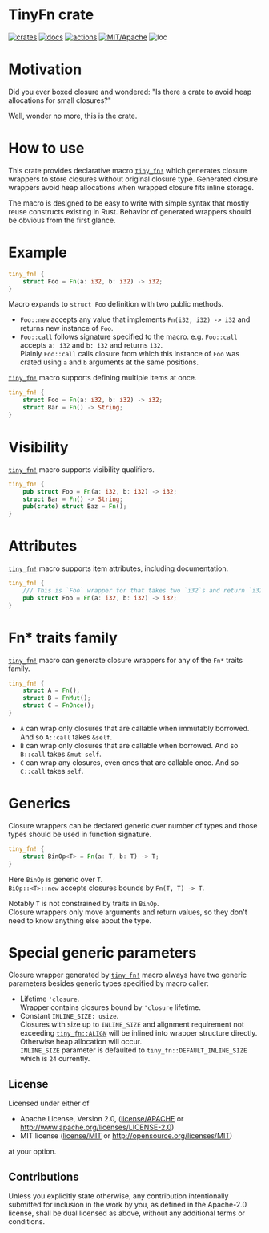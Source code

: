 # TinyFn crate

[![crates](https://img.shields.io/crates/v/tiny-fn.svg?style=for-the-badge&label=tiny-fn)](https://crates.io/crates/tiny-fn)
[![docs](https://img.shields.io/badge/docs.rs-tiny--fn-66c2a5?style=for-the-badge&labelColor=555555&logoColor=white)](https://docs.rs/tiny-fn)
[![actions](https://img.shields.io/github/workflow/status/zakarumych/tiny-fn/badge/master?style=for-the-badge)](https://github.com/zakarumych/tiny-fn/actions?query=workflow%3ARust)
[![MIT/Apache](https://img.shields.io/badge/license-MIT%2FApache-blue.svg?style=for-the-badge)](COPYING)
![loc](https://img.shields.io/tokei/lines/github/zakarumych/tiny-fn?style=for-the-badge)

# Motivation

Did you ever boxed closure and wondered:
"Is there a crate to avoid heap allocations for small closures?"

Well, wonder no more, this is the crate.

# How to use

This crate provides declarative macro [`tiny_fn!`] which generates closure wrappers
to store closures without original closure type.
Generated closure wrappers avoid heap allocations when wrapped closure fits inline storage.

The macro is designed to be easy to write with simple syntax that mostly reuse constructs existing in Rust.
Behavior of generated wrappers should be obvious from the first glance.

# Example

```rust
tiny_fn! {
    struct Foo = Fn(a: i32, b: i32) -> i32;
}
```

Macro expands to `struct Foo` definition with two public methods.

* `Foo::new` accepts any value that implements `Fn(i32, i32) -> i32` and returns new instance of `Foo`.
* `Foo::call` follows signature specified to the macro. e.g. `Foo::call` accepts `a: i32` and `b: i32` and returns `i32`.\
  Plainly `Foo::call` calls closure from which this instance of `Foo` was crated using `a` and `b` arguments at the same positions.

[`tiny_fn!`] macro supports defining multiple items at once.

```rust
tiny_fn! {
    struct Foo = Fn(a: i32, b: i32) -> i32;
    struct Bar = Fn() -> String;
}
```

# Visibility

[`tiny_fn!`] macro supports visibility qualifiers.


```rust
tiny_fn! {
    pub struct Foo = Fn(a: i32, b: i32) -> i32;
    struct Bar = Fn() -> String;
    pub(crate) struct Baz = Fn();
}
```

# Attributes

[`tiny_fn!`] macro supports item attributes, including documentation.

```rust
tiny_fn! {
    /// This is `Foo` wrapper for that takes two `i32`s and return `i32`.
    pub struct Foo = Fn(a: i32, b: i32) -> i32;
}
```

# Fn* traits family

[`tiny_fn!`] macro can generate closure wrappers for any of the `Fn*` traits family.

```rust
tiny_fn! {
    struct A = Fn();
    struct B = FnMut();
    struct C = FnOnce();
}
```

* `A` can wrap only closures that are callable when immutably borrowed. And so `A::call` takes `&self`.
* `B` can wrap only closures that are callable when borrowed. And so `B::call` takes `&mut self`.
* `C` can wrap any closures, even ones that are callable once. And so `C::call` takes `self`.

# Generics

Closure wrappers can be declared generic over number of types and those types should be used in function signature.

```rust
tiny_fn! {
    struct BinOp<T> = Fn(a: T, b: T) -> T;
}
```

Here `BinOp` is generic over `T`.\
`BiOp::<T>::new` accepts closures bounds by `Fn(T, T) -> T`.

Notably `T` is not constrained by traits in `BinOp`.\
Closure wrappers only move arguments and return values, so they don't need to know anything else about the type.

# Special generic parameters

Closure wrapper generated by [`tiny_fn!`] macro always have two generic parameters besides generic types specified by macro caller:
* Lifetime `'closure`.\
  Wrapper contains closures bound by `'closure` lifetime.
* Constant `INLINE_SIZE: usize`.\
  Closures with size up to `INLINE_SIZE` and alignment requirement not exceeding [`tiny_fn::ALIGN`] will be inlined into wrapper structure directly.\
  Otherwise heap allocation will occur.\
  `INLINE_SIZE` parameter is defaulted to `tiny_fn::DEFAULT_INLINE_SIZE` which is `24` currently.


[`tiny_fn!`]: https://docs.rs/tiny-fn/latest/tiny_fn/macro.tiny_fn.html
[`tiny_fn::ALIGN`]: https://docs.rs/tiny-fn/latest/tiny_fn/constant.ALIGN.html
[`tiny_fn::DEFAULT_INLINE_SIZE`]: https://docs.rs/tiny-fn/latest/tiny_fn/constant.DEFAULT_INLINE_SIZE.html

## License

Licensed under either of

* Apache License, Version 2.0, ([license/APACHE](license/APACHE) or http://www.apache.org/licenses/LICENSE-2.0)
* MIT license ([license/MIT](license/MIT) or http://opensource.org/licenses/MIT)

at your option.

## Contributions

Unless you explicitly state otherwise, any contribution intentionally submitted for inclusion in the work by you, as defined in the Apache-2.0 license, shall be dual licensed as above, without any additional terms or conditions.
